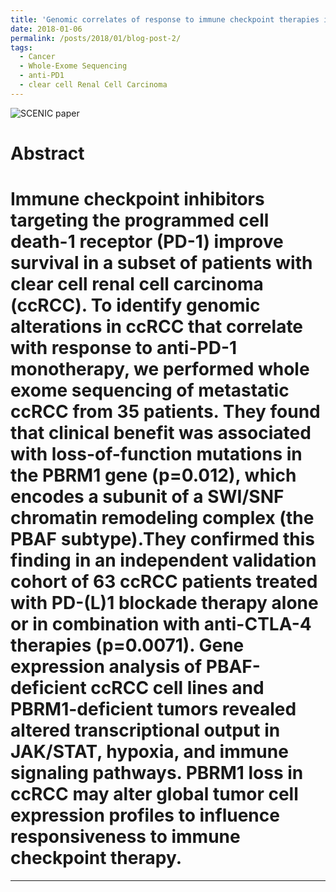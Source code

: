 ```yaml
---
title: 'Genomic correlates of response to immune checkpoint therapies in clear cell renal cell carcinoma'
date: 2018-01-06
permalink: /posts/2018/01/blog-post-2/
tags:
  - Cancer
  - Whole-Exome Sequencing
  - anti-PD1
  - clear cell Renal Cell Carcinoma
---
```




![SCENIC paper](https://fred3ric.github.io/images/WES_cancer_antiPD1_Miao_2018.png)

Abstract
======
Immune checkpoint inhibitors targeting the programmed cell death-1 receptor (PD-1) improve survival in a subset of patients with clear cell renal cell carcinoma (ccRCC). To identify genomic alterations in ccRCC that correlate with response to anti-PD-1 monotherapy, we performed whole exome sequencing of metastatic ccRCC from 35 patients. They found that clinical benefit was associated with loss-of-function mutations in the PBRM1 gene (p=0.012), which encodes a subunit of a SWI/SNF chromatin remodeling complex (the PBAF subtype).They confirmed this finding in an independent validation cohort of 63 ccRCC patients treated with PD-(L)1 blockade therapy alone or in combination with anti-CTLA-4 therapies (p=0.0071). Gene expression analysis of PBAF-deficient ccRCC cell lines and PBRM1-deficient tumors revealed altered transcriptional output in JAK/STAT, hypoxia, and immune signaling pathways. PBRM1 loss in ccRCC may alter global tumor cell expression profiles to influence responsiveness to immune checkpoint therapy.
======

------
